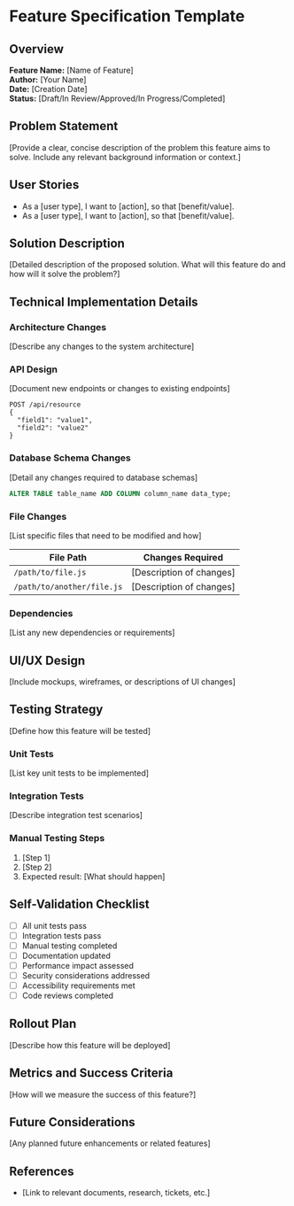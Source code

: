 # Feature Specification Template

## Overview

**Feature Name:** [Name of Feature]  
**Author:** [Your Name]  
**Date:** [Creation Date]  
**Status:** [Draft/In Review/Approved/In Progress/Completed]

## Problem Statement

[Provide a clear, concise description of the problem this feature aims to solve. Include any relevant background information or context.]

## User Stories

- As a [user type], I want to [action], so that [benefit/value].
- As a [user type], I want to [action], so that [benefit/value].

## Solution Description

[Detailed description of the proposed solution. What will this feature do and how will it solve the problem?]

## Technical Implementation Details

### Architecture Changes

[Describe any changes to the system architecture]

### API Design

[Document new endpoints or changes to existing endpoints]
```
POST /api/resource
{
  "field1": "value1",
  "field2": "value2"
}
```

### Database Schema Changes

[Detail any changes required to database schemas]
```sql
ALTER TABLE table_name ADD COLUMN column_name data_type;
```

### File Changes

[List specific files that need to be modified and how]

| File Path | Changes Required |
|-----------|------------------|
| `/path/to/file.js` | [Description of changes] |
| `/path/to/another/file.js` | [Description of changes] |

### Dependencies

[List any new dependencies or requirements]

## UI/UX Design

[Include mockups, wireframes, or descriptions of UI changes]

## Testing Strategy

[Define how this feature will be tested]

### Unit Tests

[List key unit tests to be implemented]

### Integration Tests

[Describe integration test scenarios]

### Manual Testing Steps

1. [Step 1]
2. [Step 2]
3. Expected result: [What should happen]

## Self-Validation Checklist

- [ ] All unit tests pass
- [ ] Integration tests pass
- [ ] Manual testing completed
- [ ] Documentation updated
- [ ] Performance impact assessed
- [ ] Security considerations addressed
- [ ] Accessibility requirements met
- [ ] Code reviews completed

## Rollout Plan

[Describe how this feature will be deployed]

## Metrics and Success Criteria

[How will we measure the success of this feature?]

## Future Considerations

[Any planned future enhancements or related features]

## References

- [Link to relevant documents, research, tickets, etc.]